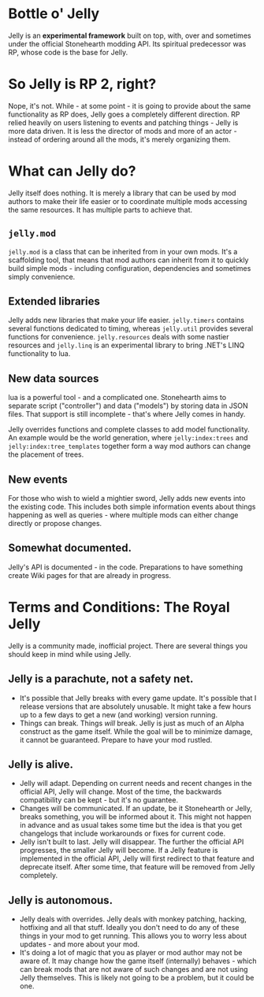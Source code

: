 Bottle o' Jelly
=====

Jelly is an **experimental framework** built on top, with, over and sometimes under the official Stonehearth modding API. Its spiritual predecessor was RP, whose code is the base for Jelly.

# So Jelly is RP 2, right?

Nope, it's not. While - at some point - it is going to provide about the same functionality as RP does, Jelly goes a completely different direction. RP relied heavily on users listening to events and patching things - Jelly is more data driven. It is less the director of mods and more of an actor - instead of ordering around all the mods, it's merely organizing them.

# What can Jelly do?

Jelly itself does nothing. It is merely a library that can be used by mod authors to make their life easier or to coordinate multiple mods accessing the same resources. It has multiple parts to achieve that.

## `jelly.mod`

`jelly.mod` is a class that can be inherited from in your own mods. It's a scaffolding tool, that means that mod authors can inherit from it to quickly build simple mods - including configuration, dependencies and sometimes simply convenience.

## Extended libraries

Jelly adds new libraries that make your life easier. `jelly.timers` contains several functions dedicated to timing, whereas `jelly.util` provides several functions for convenience. `jelly.resources` deals with some nastier resources and `jelly.linq` is an experimental library to bring .NET's LINQ functionality to lua.

## New data sources
lua is a powerful tool - and a complicated one. Stonehearth aims to separate script ("controller") and data ("models") by storing data in JSON files. That support is still incomplete - that's where Jelly comes in handy.

Jelly overrides functions and complete classes to add model functionality. An example would be the world generation, where `jelly:index:trees` and `jelly:index:tree_templates` together form a way mod authors can change the placement of trees.

## New events
For those who wish to wield a mightier sword, Jelly adds new events into the existing code. This includes both simple information events about things happening as well as queries - where multiple mods can either change directly or propose changes.

## Somewhat documented.

Jelly's API is documented - in the code. Preparations to have something create Wiki pages for that are already in progress.

# Terms and Conditions: The Royal Jelly

Jelly is a community made, inofficial project. There are several things you should keep in mind while using Jelly.

## Jelly is a parachute, not a safety net.

- It's possible that Jelly breaks with every game update. It's possible that I release versions that are absolutely unusable. It might take a few hours up to a few days to get a new (and working) version running.
- Things can break. Things *will* break. Jelly is just as much of an Alpha construct as the game itself. While the goal will be to minimize damage, it cannot be guaranteed. Prepare to have your mod rustled.

## Jelly is alive.

- Jelly will adapt. Depending on current needs and recent changes in the official API, Jelly will change. Most of the time, the backwards compatibility can be kept - but it's no guarantee.
- Changes will be communicated. If an update, be it Stonehearth or Jelly, breaks something, you will be informed about it. This might not happen in advance and as usual takes some time but the idea is that you get changelogs that include workarounds or fixes for current code.
- Jelly isn't built to last. Jelly will disappear. The further the official API progresses, the smaller Jelly will become. If a Jelly feature is implemented in the official API, Jelly will first redirect to that feature and deprecate itself. After some time, that feature will be removed from Jelly completely.

## Jelly is autonomous.

- Jelly deals with overrides. Jelly deals with monkey patching, hacking, hotfixing and all that stuff. Ideally you don't need to do any of these things in your mod to get running. This allows you to worry less about updates - and more about your mod.
- It's doing a lot of magic that you as player or mod author may not be aware of. It may change how the game itself (internally) behaves - which can break mods that are not aware of such changes and are not using Jelly themselves. This is likely not going to be a problem, but it could be one.